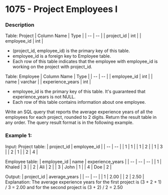 # 1075 - Project Employees I

### Description
Table: Project
| Column Name | Type |
| -- | -- |
| project_id | int |
| employee_id | int |

- (project_id, employee_id) is the primary key of this table.
- employee_id is a foreign key to Employee table.
- Each row of this table indicates that the employee with employee_id is working on the project with project_id.
 

Table: Employee
| Column Name | Type |
| -- | -- |
| employee_id | int |
| name | varchar |
| experience_years | int |

- employee_id is the primary key of this table. It's guaranteed that experience_years is not NULL.
- Each row of this table contains information about one employee.

Write an SQL query that reports the average experience years of all the employees for each project, rounded to 2 digits.
Return the result table in any order.
The query result format is in the following example.


### Example 1:

Input: 
Project table:
| project_id | employee_id |
| -- | -- |
| 1 | 1 |
| 1 | 2 |
| 1 | 3 |
| 2 | 1 |
| 2 | 4 |

Employee table:
| employee_id | name | experience_years |
| -- | -- | -- |
| 1 | Khaled | 3 |
| 2 | Ali    | 2 |
| 3 | John   | 1 |
| 4 | Doe    | 2 |

Output: 
| project_id | average_years |
| -- | -- |
| 1 | 2.00 |
| 2 | 2.50 |
Explanation: The average experience years for the first project is (3 + 2 + 1) / 3 = 2.00 and for the second project is (3 + 2) / 2 = 2.50
